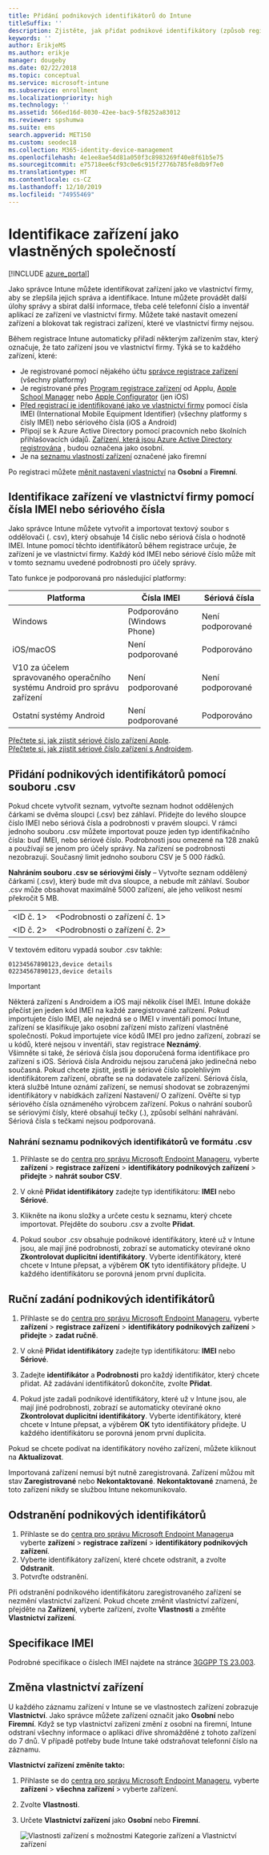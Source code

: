 ```yaml
---
title: Přidání podnikových identifikátorů do Intune
titleSuffix: ''
description: Zjistěte, jak přidat podnikové identifikátory (způsob registrace, IMEI a sériová čísla) do Microsoft Intune.
keywords: ''
author: ErikjeMS
ms.author: erikje
manager: dougeby
ms.date: 02/22/2018
ms.topic: conceptual
ms.service: microsoft-intune
ms.subservice: enrollment
ms.localizationpriority: high
ms.technology: ''
ms.assetid: 566ed16d-8030-42ee-bac9-5f8252a83012
ms.reviewer: spshumwa
ms.suite: ems
search.appverid: MET150
ms.custom: seodec18
ms.collection: M365-identity-device-management
ms.openlocfilehash: 4e1ee8ae54d81a050f3c8983269f40e8f61b5e75
ms.sourcegitcommit: e75718ee6cf93c0e6c915f2776b785fe8db9f7e0
ms.translationtype: MT
ms.contentlocale: cs-CZ
ms.lasthandoff: 12/10/2019
ms.locfileid: "74955469"
---
```

# <a name="identify-devices-as-corporate-owned"></a>Identifikace zařízení jako vlastněných společností

[!INCLUDE [azure_portal](../includes/azure_portal.md)]

Jako správce Intune můžete identifikovat zařízení jako ve vlastnictví firmy, aby se zlepšila jejich správa a identifikace. Intune můžete provádět další úlohy správy a sbírat další informace, třeba celé telefonní číslo a inventář aplikací ze zařízení ve vlastnictví firmy. Můžete také nastavit omezení zařízení a blokovat tak registraci zařízení, které ve vlastnictví firmy nejsou.

Během registrace Intune automaticky přiřadí některým zařízením stav, který označuje, že tato zařízení jsou ve vlastnictví firmy. Týká se to každého zařízení, které:

- Je registrované pomocí nějakého účtu [správce registrace zařízení](device-enrollment-manager-enroll.md) (všechny platformy)
- Je registrované přes [Program registrace zařízení](device-enrollment-program-enroll-ios.md) od Applu, [Apple School Manager](apple-school-manager-set-up-ios.md) nebo [Apple Configurator](apple-configurator-enroll-ios.md) (jen iOS)
- [Před registrací je identifikované jako ve vlastnictví firmy](#identify-corporate-owned-devices-with-imei-or-serial-number) pomocí čísla IMEI (International Mobile Equipment Identifier) (všechny platformy s čísly IMEI) nebo sériového čísla (iOS a Android)
- Připojí se k Azure Active Directory pomocí pracovních nebo školních přihlašovacích údajů. [Zařízení, která jsou Azure Active Directory registrována](https://docs.microsoft.com/azure/active-directory/devices/overview) , budou označena jako osobní.
- Je na [seznamu vlastností zařízení](#change-device-ownership) označené jako firemní

Po registraci můžete [měnit nastavení vlastnictví](#change-device-ownership) na **Osobní** a **Firemní**.

## <a name="identify-corporate-owned-devices-with-imei-or-serial-number"></a>Identifikace zařízení ve vlastnictví firmy pomocí čísla IMEI nebo sériového čísla

Jako správce Intune můžete vytvořit a importovat textový soubor s oddělovači (. csv), který obsahuje 14 číslic nebo sériová čísla o hodnotě IMEI. Intune pomocí těchto identifikátorů během registrace určuje, že zařízení je ve vlastnictví firmy. Každý kód IMEI nebo sériové číslo může mít v tomto seznamu uvedené podrobnosti pro účely správy.

Tato funkce je podporovaná pro následující platformy:

| Platforma | Čísla IMEI | Sériová čísla |
|---|---|---|
| Windows | Podporováno (Windows Phone) | Není podporované |
| iOS/macOS | Není podporované | Podporováno |
| V10 za účelem spravovaného operačního systému Android pro správu zařízení | Není podporované | Není podporované |
| Ostatní systémy Android | Není podporované | Podporováno |

<!-- When you upload serial numbers for corporate-owned iOS devices, they must be paired with a corporate enrollment profile. Devices must then be enrolled using either Apple’s device enrollment program (DEP) or Apple Configurator to have them appear as corporate-owned. -->

[Přečtete si, jak zjistit sériové číslo zařízení Apple](https://support.apple.com/HT204308).<br>
[Přečtete si, jak zjistit sériové číslo zařízení s Androidem](https://support.google.com/store/answer/3333000).

## <a name="add-corporate-identifiers-by-using-a-csv-file"></a>Přidání podnikových identifikátorů pomocí souboru .csv
Pokud chcete vytvořit seznam, vytvořte seznam hodnot oddělených čárkami se dvěma sloupci (.csv) bez záhlaví. Přidejte do levého sloupce číslo IMEI nebo sériová čísla a podrobnosti v pravém sloupci. V rámci jednoho souboru .csv můžete importovat pouze jeden typ identifikačního čísla: buď IMEI, nebo sériové číslo. Podrobnosti jsou omezené na 128 znaků a používají se jenom pro účely správy. Na zařízení se podrobnosti nezobrazují. Současný limit jednoho souboru CSV je 5 000 řádků.

**Nahráním souboru .csv se sériovými čísly** – Vytvořte seznam oddělený čárkami (.csv), který bude mít dva sloupce, a nebude mít záhlaví. Soubor .csv může obsahovat maximálně 5000 zařízení, ale jeho velikost nesmí překročit 5 MB.

|||
|-|-|
|&lt;ID č. 1&gt;|&lt;Podrobnosti o zařízení č. 1&gt;|
|&lt;ID č. 2&gt;|&lt;Podrobnosti o zařízení č. 2&gt;|

V textovém editoru vypadá soubor .csv takhle:

```
01234567890123,device details
02234567890123,device details
```

> [!IMPORTANT]
> Některá zařízení s Androidem a iOS mají několik čísel IMEI. Intune dokáže přečíst jen jeden kód IMEI na každé zaregistrované zařízení. Pokud importujete číslo IMEI, ale nejedná se o IMEI v inventáři pomocí Intune, zařízení se klasifikuje jako osobní zařízení místo zařízení vlastněné společností. Pokud importujete více kódů IMEI pro jedno zařízení, zobrazí se u kódů, které nejsou v inventáři, stav registrace **Neznámý**.<br>
>Všimněte si také, že sériová čísla jsou doporučená forma identifikace pro zařízení s iOS.
>Sériová čísla Androidu nejsou zaručená jako jedinečná nebo současná. Pokud chcete zjistit, jestli je sériové číslo spolehlivým identifikátorem zařízení, obraťte se na dodavatele zařízení.
>Sériová čísla, která službě Intune oznámí zařízení, se nemusí shodovat se zobrazenými identifikátory v nabídkách zařízení Nastavení/ O zařízení. Ověřte si typ sériového čísla oznámeného výrobcem zařízení.
>Pokus o nahrání souborů se sériovými čísly, které obsahují tečky (.), způsobí selhání nahrávání. Sériová čísla s tečkami nejsou podporovaná.

### <a name="upload-a-csv-list-of-corporate-identifiers"></a>Nahrání seznamu podnikových identifikátorů ve formátu .csv

1. Přihlaste se do [centra pro správu Microsoft Endpoint Manageru](https://go.microsoft.com/fwlink/?linkid=2109431), vyberte **zařízení** > **registrace zařízení** > **identifikátory podnikových zařízení** > **přidejte** > **nahrát soubor CSV**.

2. V okně **Přidat identifikátory** zadejte typ identifikátoru: **IMEI** nebo **Sériové**.

3. Klikněte na ikonu složky a určete cestu k seznamu, který chcete importovat. Přejděte do souboru .csv a zvolte **Přidat**. 

4. Pokud soubor .csv obsahuje podnikové identifikátory, které už v Intune jsou, ale mají jiné podrobnosti, zobrazí se automaticky otevírané okno **Zkontrolovat duplicitní identifikátory**. Vyberte identifikátory, které chcete v Intune přepsat, a výběrem **OK** tyto identifikátory přidejte. U každého identifikátoru se porovná jenom první duplicita.

## <a name="manually-enter-corporate-identifiers"></a>Ruční zadání podnikových identifikátorů

1. Přihlaste se do [centra pro správu Microsoft Endpoint Manageru](https://go.microsoft.com/fwlink/?linkid=2109431), vyberte **zařízení** > **registrace zařízení** > **identifikátory podnikových zařízení** > **přidejte** > **zadat ručně**.

2. V okně **Přidat identifikátory** zadejte typ identifikátoru: **IMEI** nebo **Sériové**.

3. Zadejte **identifikátor** a **Podrobnosti** pro každý identifikátor, který chcete přidat. Až zadávání identifikátorů dokončíte, zvolte **Přidat**.

5. Pokud jste zadali podnikové identifikátory, které už v Intune jsou, ale mají jiné podrobnosti, zobrazí se automaticky otevírané okno **Zkontrolovat duplicitní identifikátory**. Vyberte identifikátory, které chcete v Intune přepsat, a výběrem **OK** tyto identifikátory přidejte. U každého identifikátoru se porovná jenom první duplicita.

Pokud se chcete podívat na identifikátory nového zařízení, můžete kliknout na **Aktualizovat**.

Importovaná zařízení nemusí být nutně zaregistrovaná. Zařízení můžou mít stav **Zaregistrované** nebo **Nekontaktované**. **Nekontaktované** znamená, že toto zařízení nikdy se službou Intune nekomunikovalo.

## <a name="delete-corporate-identifiers"></a>Odstranění podnikových identifikátorů

1. Přihlaste se do [centra pro správu Microsoft Endpoint Manageru](https://go.microsoft.com/fwlink/?linkid=2109431)a vyberte **zařízení** > **registrace zařízení** > **identifikátory podnikových zařízení**.
2. Vyberte identifikátory zařízení, které chcete odstranit, a zvolte **Odstranit**.
3. Potvrďte odstranění.

Při odstranění podnikového identifikátoru zaregistrovaného zařízení se nezmění vlastnictví zařízení. Pokud chcete změnit vlastnictví zařízení, přejděte na **Zařízení**, vyberte zařízení, zvolte **Vlastnosti** a změňte **Vlastnictví zařízení**.

## <a name="imei-specifications"></a>Specifikace IMEI
Podrobné specifikace o číslech IMEI najdete na stránce [3GGPP TS 23.003](https://portal.3gpp.org/desktopmodules/Specifications/SpecificationDetails.aspx?specificationId=729).

## <a name="change-device-ownership"></a>Změna vlastnictví zařízení

U každého záznamu zařízení v Intune se ve vlastnostech zařízení zobrazuje **Vlastnictví**. Jako správce můžete zařízení označit jako **Osobní** nebo **Firemní**. Když se typ vlastnictví zařízení změní z osobní na firemní, Intune odstraní všechny informace o aplikaci dříve shromážděné z tohoto zařízení do 7 dnů. V případě potřeby bude Intune také odstraňovat telefonní číslo na záznamu. 

**Vlastnictví zařízení změníte takto:**
1. Přihlaste se do [centra pro správu Microsoft Endpoint Manageru](https://go.microsoft.com/fwlink/?linkid=2109431), vyberte **zařízení** > **všechna zařízení** > vyberte zařízení.
2. Zvolte **Vlastnosti**.
3. Určete **Vlastnictví zařízení** jako **Osobní** nebo **Firemní**.

   ![Vlastnosti zařízení s možnostmi Kategorie zařízení a Vlastnictví zařízení](./media/corporate-identifiers-add/device-properties.png)
